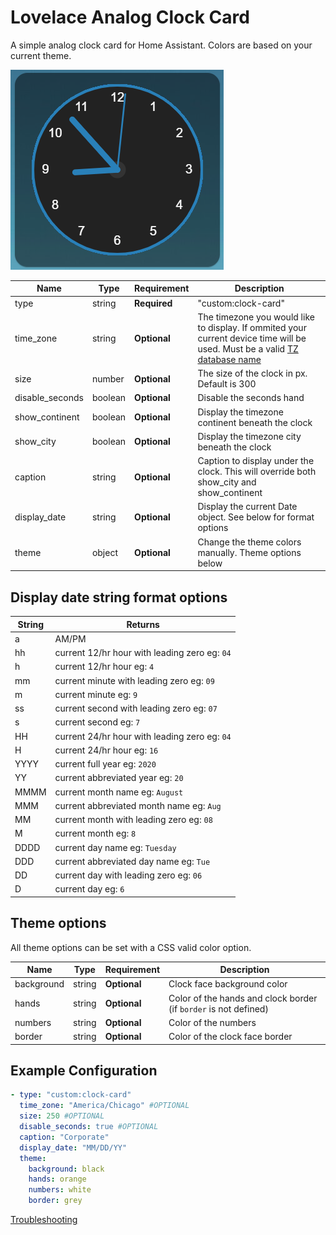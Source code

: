 # Lovelace Analog Clock Card

A simple analog clock card for Home Assistant. Colors are based on your current theme.

![Example](https://raw.githubusercontent.com/Villhellm/README_images/master/clock-card.png)

| Name | Type | Requirement | Description
| ---- | ---- | ------- | -----------
| type | string | **Required** | "custom:clock-card"
| time_zone | string | **Optional** | The timezone you would like to display. If ommited your current device time will be used. Must be a valid [TZ database name](https://en.wikipedia.org/wiki/List_of_tz_database_time_zones)
| size | number | **Optional** | The size of the clock in px. Default is 300
| disable_seconds | boolean | **Optional** | Disable the seconds hand
| show_continent | boolean | **Optional** | Display the timezone continent beneath the clock
| show_city | boolean | **Optional** | Display the timezone city beneath the clock
| caption | string | **Optional** | Caption to display under the clock. This will override both show_city and show_continent
| display_date | string | **Optional** | Display the current Date object. See below for format options
| theme | object | **Optional** | Change the theme colors manually. Theme options below


## Display date string format options
| String | Returns
| ---- | ----
| a | AM/PM
| hh | current 12/hr hour with leading zero eg: `04`
| h | current 12/hr hour eg: `4`
| mm | current minute with leading zero eg: `09`
| m | current minute eg: `9`
| ss | current second with leading zero eg: `07`
| s | current second eg: `7`
| HH | current 24/hr hour with leading zero eg: `04`
| H | current 24/hr hour eg: `16`
| YYYY | current full year eg: `2020`
| YY | current abbreviated year eg: `20` 
| MMMM | current month name eg: `August`
| MMM | current abbreviated month name eg: `Aug`
| MM | current month with leading zero eg: `08`
| M | current month eg: `8`
| DDDD | current day name eg: `Tuesday`
| DDD | current abbreviated day name eg: `Tue`
| DD | current day with leading zero eg: `06`
| D | current day eg: `6`

## Theme options
All theme options can be set with a CSS valid color option.

| Name | Type | Requirement | Description
| ---- | ---- | ------- | -----------
| background | string | **Optional** | Clock face background color
| hands | string | **Optional** | Color of the hands and clock border (if `border` is not defined)
| numbers | string | **Optional** | Color of the numbers
| border | string | **Optional** | Color of the clock face border

## Example Configuration

```yaml
- type: "custom:clock-card"
  time_zone: "America/Chicago" #OPTIONAL
  size: 250 #OPTIONAL
  disable_seconds: true #OPTIONAL
  caption: "Corporate"
  display_date: "MM/DD/YY"
  theme:
    background: black
    hands: orange
    numbers: white
    border: grey
```

[Troubleshooting](https://github.com/thomasloven/hass-config/wiki/Lovelace-Plugins)